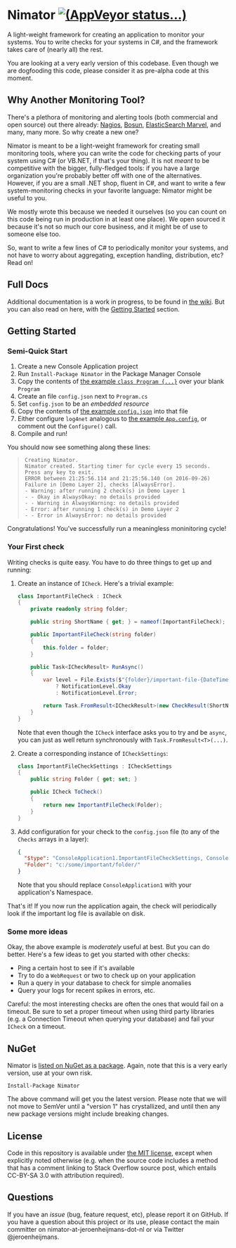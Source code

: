# Nimator [![(AppVeyor status...)](https://ci.appveyor.com/api/projects/status/ghh8tjguwyb9wpru?svg=true)](https://ci.appveyor.com/project/JeroenHeijmans/nimator)

A light-weight framework for creating an application to monitor your systems. You to write checks for your systems in C#, and the framework takes care of (nearly all) the rest.

You are looking at a very early version of this codebase. Even though we are dogfooding this code, please consider it as pre-alpha code at this moment.

## Why Another Monitoring Tool?

There's a plethora of monitoring and alerting tools (both commercial and open source) out there already: [Nagios](https://www.nagios.org/), [Bosun](https://bosun.org/), [ElasticSearch Marvel](https://www.elastic.co/products/marvel), and many, many more. So why create a new one?

Nimator is meant to be a light-weight framework for creating small monitoring tools, where you can write the code for checking parts of your system using C# (or VB.NET, if that's your thing). It is not *meant* to be competitive with the bigger, fully-fledged tools: if you have a large organization you're probably better off with one of the alternatives. However, if you are a small .NET shop, fluent in C#, and want to write a few system-monitoring checks in your favorite language: Nimator might be useful to you.

We mostly wrote this because we needed it ourselves (so you can count on this code being run in production in at least one place). We open sourced it because it's not so much our core business, and it might be of use to someone else too.

So, want to write a few lines of C# to periodically monitor your systems, and not have to worry about aggregating, exception handling, distribution, etc? Read on!

## Full Docs

Additional documentation is a work in progress, to be found in [the wiki](../../wiki). But you can also read on here, with the [Getting Started](#getting-started) section.

## Getting Started

### Semi-Quick Start

1. Create a new Console Application project
2. Run `Install-Package Nimator` in the Package Manager Console
3. Copy the contents of [the example `class Program {...}`](/src/Nimator.ExampleConsoleApp/Program.cs) over your blank `Program`
4. Create an file `config.json` next to `Program.cs`
5. Set `config.json` to be an *embedded resource*
6. Copy the contents of [the example `config.json`](/src/Nimator.ExampleConsoleApp/config.json) into that file
7. Either configure `log4net` analogous to [the example `App.config`](/src/Nimator.ExampleConsoleApp/App.config), or comment out the `Configure()` call.
8. Compile and run!

You should now see something along these lines:

> ```
> Creating Nimator.
> Nimator created. Starting timer for cycle every 15 seconds.
> Press any key to exit.
> ERROR between 21:25:56.114 and 21:25:56.140 (on 2016-09-26)
> Failure in [Demo Layer 2], checks [AlwaysError].
> - Warning: after running 2 check(s) in Demo Layer 1
> - - Okay in AlwaysOkay: no details provided
> - - Warning in AlwaysWarning: no details provided
> - Error: after running 1 check(s) in Demo Layer 2
> - - Error in AlwaysError: no details provided
> ```

Congratulations! You've successfully run a meaningless moninitoring cycle!

### Your First check

Writing checks is quite easy. You have to do three things to get up and running:

1. Create an instance of `ICheck`. Here's a trivial example:

    ```csharp
    class ImportantFileCheck : ICheck
    {
        private readonly string folder;

        public string ShortName { get; } = nameof(ImportantFileCheck);

        public ImportantFileCheck(string folder)
        {
            this.folder = folder;
        }

        public Task<ICheckResult> RunAsync()
        {
            var level = File.Exists($"{folder}/important-file-{DateTime.Now.ToString("yyyy-MM-dd")}.txt")
                ? NotificationLevel.Okay
                : NotificationLevel.Error;

            return Task.FromResult<ICheckResult>(new CheckResult(ShortName, level));
        }
    }
    ```

   Note that even though the `ICheck` interface asks you to try and be `async`, you can just as well return synchronously with `Task.FromResult<T>(...)`.

2. Create a corresponding instance of `ICheckSettings`:

    ```csharp
    class ImportantFileCheckSettings : ICheckSettings
    {
        public string Folder { get; set; }

        public ICheck ToCheck()
        {
            return new ImportantFileCheck(Folder);
        }
    }
    ```

3. Add configuration for your check to the `config.json` file (to any of the `Checks` arrays in a layer):

    ```json
    {
      "$type": "ConsoleApplication1.ImportantFileCheckSettings, ConsoleApplication1",
      "Folder": "c:/some/important/folder/"
    }
    ```

   Note that you should replace `ConsoleApplication1` with your application's Namespace.

That's it! If you now run the application again, the check will periodically look if the important log file is available on disk.

### Some more ideas

Okay, the above example is *moderately* useful at best. But you can do better. Here's a few ideas to get you started with other checks:

- Ping a certain host to see if it's available
- Try to do a `WebRequest` or two to check up on your application
- Run a query in your database to check for simple anomalies
- Query your logs for recent spikes in errors, etc.

Careful: the most interesting checks are often the ones that would fail on a timeout. Be sure to set a proper timeout when using third party libraries (e.g. a Connection Timeout when querying your database) and fail your `ICheck` on a timeout.

## NuGet

Nimator is [listed on NuGet as a package](https://www.nuget.org/packages/Nimator/). Again, note that this is a very early version, use at your own risk.

```
Install-Package Nimator
```

The above command will get you the latest version. Please note that we will not move to SemVer until a "version 1" has crystallized, and until then any new package versions might include breaking changes.

## License

Code in this repository is available under [the MIT license](license.md), except when explicitly noted otherwise (e.g. when the source code includes a method that has a comment linking to Stack Overflow source post, which entails CC-BY-SA 3.0 with attribution required).

## Questions

If you have an *issue* (bug, feature request, etc), please report it on GitHub. If you have a question about this project or its use, please contact the main committer on nimator-at-jeroenheijmans-dot-nl or via Twitter @jeroenheijmans.
